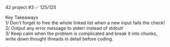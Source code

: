 42 project #3
✅ 125/125

Key Takeaways<br/>
1/ Don't forget to free the whole linked list when a new input fails the check!<br/>
2/ Output any error message to stderr instead of stdout!<br/>
3/ Keep calm when the problem is complicated and break it into chunks, write down thought threads in detail before coding.

